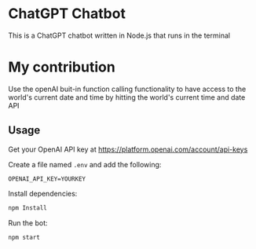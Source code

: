 # ChatGPT Chatbot

This is a ChatGPT chatbot written in Node.js that runs in the terminal

# My contribution
Use the openAI buit-in function calling functionality to have access to the world's current date and time 
by hitting the world's current time and date API

## Usage

Get your OpenAI API key at https://platform.openai.com/account/api-keys

Create a file named `.env` and add the following:

```
OPENAI_API_KEY=YOURKEY
```

Install dependencies:

```bash
npm Install
```

Run the bot:

```bash
npm start
```

